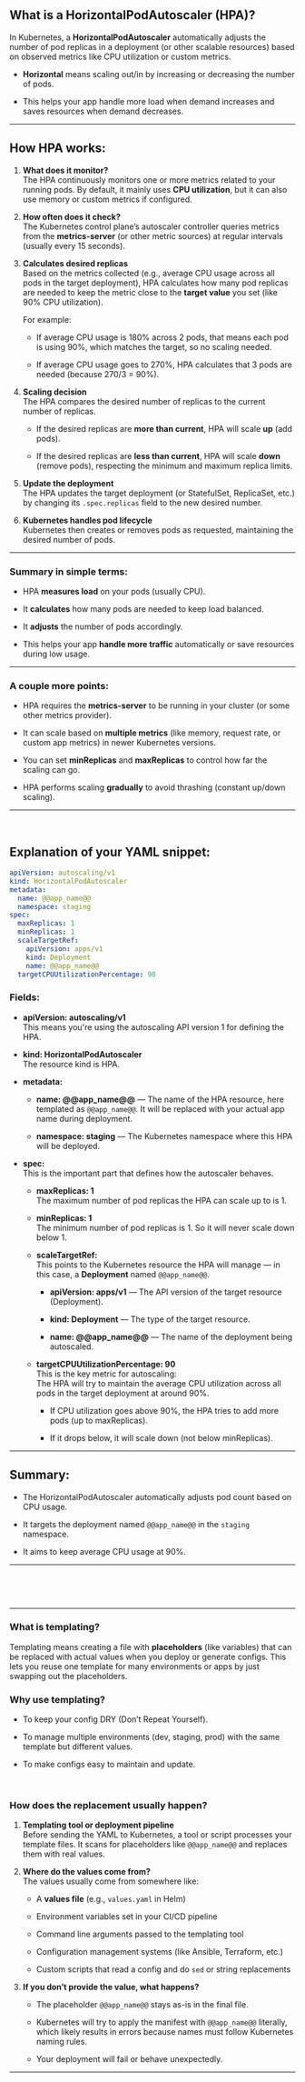 &nbsp;

## What is a HorizontalPodAutoscaler (HPA)?

In Kubernetes, a **HorizontalPodAutoscaler** automatically adjusts the number of pod replicas in a deployment (or other scalable resources) based on observed metrics like CPU utilization or custom metrics.

- **Horizontal** means scaling out/in by increasing or decreasing the number of pods.
    
- This helps your app handle more load when demand increases and saves resources when demand decreases.
    

* * *

## How HPA works:

1.  **What does it monitor?**  
    The HPA continuously monitors one or more metrics related to your running pods. By default, it mainly uses **CPU utilization**, but it can also use memory or custom metrics if configured.
    
2.  **How often does it check?**  
    The Kubernetes control plane’s autoscaler controller queries metrics from the **metrics-server** (or other metric sources) at regular intervals (usually every 15 seconds).
    
3.  **Calculates desired replicas**  
    Based on the metrics collected (e.g., average CPU usage across all pods in the target deployment), HPA calculates how many pod replicas are needed to keep the metric close to the **target value** you set (like 90% CPU utilization).
    
    For example:
    
    - If average CPU usage is 180% across 2 pods, that means each pod is using 90%, which matches the target, so no scaling needed.
        
    - If average CPU usage goes to 270%, HPA calculates that 3 pods are needed (because 270/3 = 90%).
        
4.  **Scaling decision**  
    The HPA compares the desired number of replicas to the current number of replicas.
    
    - If the desired replicas are **more than current**, HPA will scale **up** (add pods).
        
    - If the desired replicas are **less than current**, HPA will scale **down** (remove pods), respecting the minimum and maximum replica limits.
        
5.  **Update the deployment**  
    The HPA updates the target deployment (or StatefulSet, ReplicaSet, etc.) by changing its `.spec.replicas` field to the new desired number.
    
6.  **Kubernetes handles pod lifecycle**  
    Kubernetes then creates or removes pods as requested, maintaining the desired number of pods.
    

* * *

### Summary in simple terms:

- HPA **measures load** on your pods (usually CPU).
    
- It **calculates** how many pods are needed to keep load balanced.
    
- It **adjusts** the number of pods accordingly.
    
- This helps your app **handle more traffic** automatically or save resources during low usage.
    

* * *

### A couple more points:

- HPA requires the **metrics-server** to be running in your cluster (or some other metrics provider).
    
- It can scale based on **multiple metrics** (like memory, request rate, or custom app metrics) in newer Kubernetes versions.
    
- You can set **minReplicas** and **maxReplicas** to control how far the scaling can go.
    
- HPA performs scaling **gradually** to avoid thrashing (constant up/down scaling).
    

* * *

&nbsp;

## Explanation of your YAML snippet:

```yaml
apiVersion: autoscaling/v1
kind: HorizontalPodAutoscaler
metadata:
  name: @@app_name@@
  namespace: staging
spec:
  maxReplicas: 1
  minReplicas: 1
  scaleTargetRef:
    apiVersion: apps/v1
    kind: Deployment
    name: @@app_name@@
  targetCPUUtilizationPercentage: 90
```

### Fields:

- **apiVersion: autoscaling/v1**  
    This means you're using the autoscaling API version 1 for defining the HPA.
    
- **kind: HorizontalPodAutoscaler**  
    The resource kind is HPA.
    
- **metadata:**
    
    - **name: @@app_name@@** — The name of the HPA resource, here templated as `@@app_name@@`. It will be replaced with your actual app name during deployment.
        
    - **namespace: staging** — The Kubernetes namespace where this HPA will be deployed.
        
- **spec:**  
    This is the important part that defines how the autoscaler behaves.
    
    - **maxReplicas: 1**  
        The maximum number of pod replicas the HPA can scale up to is 1.
        
    - **minReplicas: 1**  
        The minimum number of pod replicas is 1. So it will never scale down below 1.
        
    - **scaleTargetRef:**  
        This points to the Kubernetes resource the HPA will manage — in this case, a **Deployment** named `@@app_name@@`.
        
        - **apiVersion: apps/v1** — The API version of the target resource (Deployment).
            
        - **kind: Deployment** — The type of the target resource.
            
        - **name: @@app_name@@** — The name of the deployment being autoscaled.
            
    - **targetCPUUtilizationPercentage: 90**  
        This is the key metric for autoscaling:  
        The HPA will try to maintain the average CPU utilization across all pods in the target deployment at around 90%.
        
        - If CPU utilization goes above 90%, the HPA tries to add more pods (up to maxReplicas).
            
        - If it drops below, it will scale down (not below minReplicas).
            

* * *

## Summary:

- The HorizontalPodAutoscaler automatically adjusts pod count based on CPU usage.
    
- It targets the deployment named `@@app_name@@` in the `staging` namespace.
    
- It aims to keep average CPU usage at 90%.
    

* * *

&nbsp;

&nbsp;

* * *

### What is templating?

Templating means creating a file with **placeholders** (like variables) that can be replaced with actual values when you deploy or generate configs. This lets you reuse one template for many environments or apps by just swapping out the placeholders.

### Why use templating?

- To keep your config DRY (Don’t Repeat Yourself).
    
- To manage multiple environments (dev, staging, prod) with the same template but different values.
    
- To make configs easy to maintain and update.
    

&nbsp;

### How does the replacement usually happen?

1.  **Templating tool or deployment pipeline**  
    Before sending the YAML to Kubernetes, a tool or script processes your template files. It scans for placeholders like `@@app_name@@` and replaces them with real values.
    
2.  **Where do the values come from?**  
    The values usually come from somewhere like:
    
    - A **values file** (e.g., `values.yaml` in Helm)
        
    - Environment variables set in your CI/CD pipeline
        
    - Command line arguments passed to the templating tool
        
    - Configuration management systems (like Ansible, Terraform, etc.)
        
    - Custom scripts that read a config and do `sed` or string replacements
        
3.  **If you don’t provide the value, what happens?**
    
    - The placeholder `@@app_name@@` stays as-is in the final file.
        
    - Kubernetes will try to apply the manifest with `@@app_name@@` literally, which likely results in errors because names must follow Kubernetes naming rules.
        
    - Your deployment will fail or behave unexpectedly.
        

* * *

&nbsp;